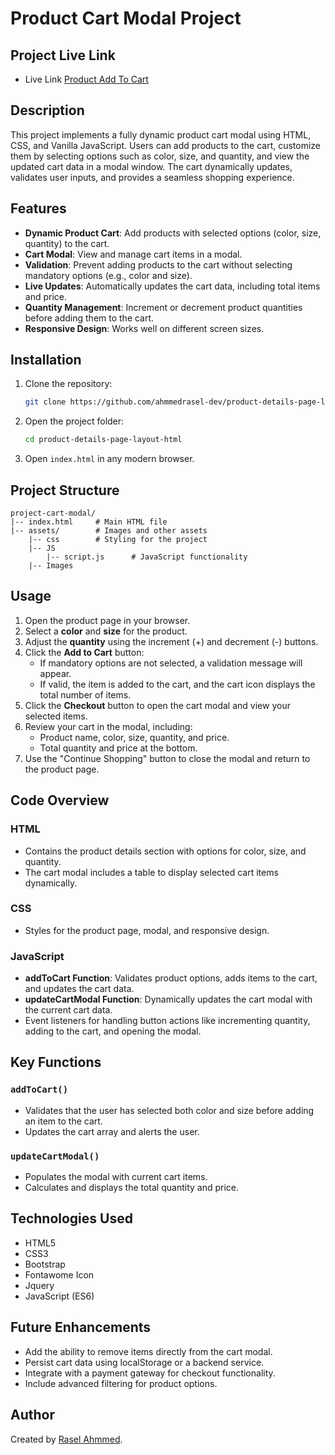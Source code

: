 # Product Cart Modal Project

## Project Live Link

- Live Link [Product Add To Cart](https://product-add-to-cart-modal.netlify.app/)

## Description

This project implements a fully dynamic product cart modal using HTML, CSS, and Vanilla JavaScript. Users can add products to the cart, customize them by selecting options such as color, size, and quantity, and view the updated cart data in a modal window. The cart dynamically updates, validates user inputs, and provides a seamless shopping experience.

## Features

- **Dynamic Product Cart**: Add products with selected options (color, size, quantity) to the cart.
- **Cart Modal**: View and manage cart items in a modal.
- **Validation**: Prevent adding products to the cart without selecting mandatory options (e.g., color and size).
- **Live Updates**: Automatically updates the cart data, including total items and price.
- **Quantity Management**: Increment or decrement product quantities before adding them to the cart.
- **Responsive Design**: Works well on different screen sizes.

## Installation

1. Clone the repository:
   ```bash
   git clone https://github.com/ahmmedrasel-dev/product-details-page-layout-html
   ```
2. Open the project folder:
   ```bash
   cd product-details-page-layout-html
   ```
3. Open `index.html` in any modern browser.

## Project Structure

```
project-cart-modal/
|-- index.html     # Main HTML file
|-- assets/        # Images and other assets
    |-- css        # Styling for the project
    |-- JS
        |-- script.js      # JavaScript functionality
    |-- Images
```

## Usage

1. Open the product page in your browser.
2. Select a **color** and **size** for the product.
3. Adjust the **quantity** using the increment (+) and decrement (-) buttons.
4. Click the **Add to Cart** button:
   - If mandatory options are not selected, a validation message will appear.
   - If valid, the item is added to the cart, and the cart icon displays the total number of items.
5. Click the **Checkout** button to open the cart modal and view your selected items.
6. Review your cart in the modal, including:
   - Product name, color, size, quantity, and price.
   - Total quantity and price at the bottom.
7. Use the "Continue Shopping" button to close the modal and return to the product page.

## Code Overview

### HTML

- Contains the product details section with options for color, size, and quantity.
- The cart modal includes a table to display selected cart items dynamically.

### CSS

- Styles for the product page, modal, and responsive design.

### JavaScript

- **addToCart Function**: Validates product options, adds items to the cart, and updates the cart data.
- **updateCartModal Function**: Dynamically updates the cart modal with the current cart data.
- Event listeners for handling button actions like incrementing quantity, adding to the cart, and opening the modal.

## Key Functions

### `addToCart()`

- Validates that the user has selected both color and size before adding an item to the cart.
- Updates the cart array and alerts the user.

### `updateCartModal()`

- Populates the modal with current cart items.
- Calculates and displays the total quantity and price.

## Technologies Used

- HTML5
- CSS3
- Bootstrap
- Fontawome Icon
- Jquery
- JavaScript (ES6)

## Future Enhancements

- Add the ability to remove items directly from the cart modal.
- Persist cart data using localStorage or a backend service.
- Integrate with a payment gateway for checkout functionality.
- Include advanced filtering for product options.

## Author

Created by [Rasel Ahmmed](https://github.com/ahmmedrasel-dev).
